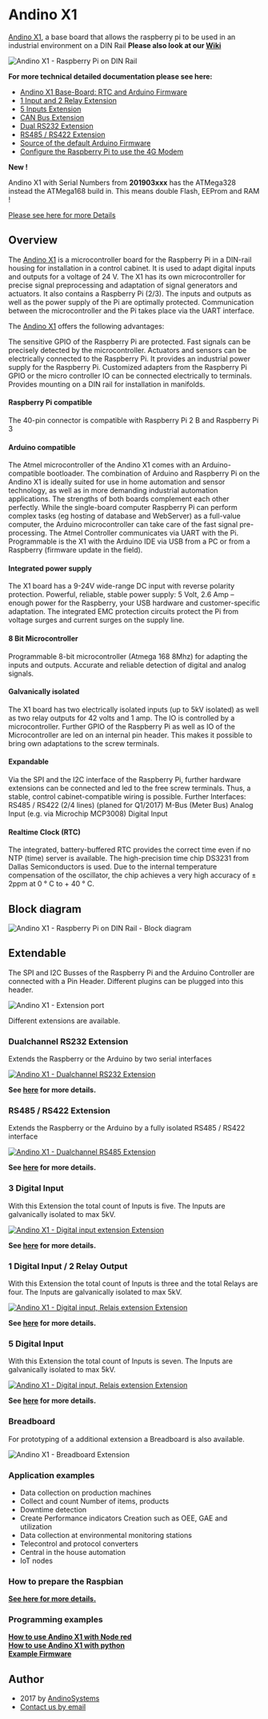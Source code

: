 Andino X1
==========

[Andino X1][1], a base board that allows the raspberry pi to be used in an industrial environment on a DIN Rail
**Please also look at our [Wiki](https://github.com/andino-systems/Andino-X1/wiki)**

![Andino X1 - Raspberry Pi on DIN Rail](Andino-X1-Raspberry-Pi-in-der-industrie.png)  

  

**For more technical detailed documentation please see here:**

- [Andino X1 Base-Board: RTC and Arduino Firmware](https://github.com/andino-systems/doc/)
- [1 Input and 2 Relay Extension](https://github.com/andino-systems/Andino-X1/tree/master/doc/1DI2DO/)
- [5 Inputs Extension](https://github.com/andino-systems/Andino-X1/tree/master/doc/5DI/)
- [CAN Bus Extension](https://github.com/andino-systems/Andino-X1/tree/master/doc/CAN/)
- [Dual RS232 Extension](https://github.com/andino-systems/Andino-X1/tree/master/doc/RS232/)
- [RS485 / RS422 Extension](https://github.com/andino-systems/Andino-X1/tree/master/doc/RS485/)
- [Source of the default Arduino Firmware](https://github.com/andino-systems/Andino-X1/tree/master/src/firmware/counting)
- [Configure the Raspberry Pi to use the 4G Modem](https://github.com/andino-systems/Andino-IO/tree/master/qmi)

**New !**

Andino X1 with Serial Numbers from **201903xxx** has the ATMega328 instead the ATMega168 build in.
This means double Flash, EEProm and RAM !

[Please see here for more Details](https://github.com/andino-systems/Andino-X1/tree/master/doc/BaseBoard)

## Overview

The [Andino X1][1] is a microcontroller board for the Raspberry Pi in a DIN-rail housing for installation in a control cabinet. It is used to adapt digital inputs and outputs for a voltage of 24 V. The X1 has its own microcontroller for precise signal preprocessing and adaptation of signal generators and actuators. It also contains a Raspberry Pi (2/3). The inputs and outputs as well as the power supply of the Pi are optimally protected. Communication between the microcontroller and the Pi takes place via the UART interface.

The [Andino X1][1] offers the following advantages:

The sensitive GPIO of the Raspberry Pi are protected. Fast signals can be precisely detected by the microcontroller. Actuators and sensors can be electrically connected to the Raspberry Pi. It provides an industrial power supply for the Raspberry Pi. Customized adapters from the Raspberry Pi GPIO or the micro controller IO can be connected electrically to terminals. Provides mounting on a DIN rail for installation in manifolds.

#### Raspberry Pi compatible 
The 40-pin connector is compatible with Raspberry Pi 2 B and Raspberry Pi 3

#### Arduino compatible 
The Atmel microcontroller of the Andino X1 comes with an Arduino-compatible bootloader. The combination of Arduino and Raspberry Pi on the Andino X1 is ideally suited for use in home automation and sensor technology, as well as in more demanding industrial automation applications. The strengths of both boards complement each other perfectly. While the single-board computer Raspberry Pi can perform complex tasks (eg hosting of database and WebServer) as a full-value computer, the Arduino microcontroller can take care of the fast signal pre-processing. The Atmel Controller communicates via UART with the Pi. Programmable is the X1 with the Arduino IDE via USB from a PC or from a Raspberry (firmware update in the field).

#### Integrated power supply 
The X1 board has a 9-24V wide-range DC input with reverse polarity protection. Powerful, reliable, stable power supply: 5 Volt, 2.6 Amp – enough power for the Raspberry, your USB hardware and customer-specific adaptation. The integrated EMC protection circuits protect the Pi from voltage surges and current surges on the supply line.

#### 8 Bit Microcontroller 
Programmable 8-bit microcontroller (Atmega 168 8Mhz) for adapting the inputs and outputs. Accurate and reliable detection of digital and analog signals.

#### Galvanically isolated 
The X1 board has two electrically isolated inputs (up to 5kV isolated) as well as two relay outputs for 42 volts and 1 amp. The IO is controlled by a microcontroller. Further GPIO of the Raspberry Pi as well as IO of the Microcontroller are led on an internal pin header. This makes it possible to bring own adaptations to the screw terminals.

#### Expandable
Via the SPI and the I2C interface of the Raspberry Pi, further hardware extensions can be connected and led to the free screw terminals. Thus, a stable, control cabinet-compatible wiring is possible. Further Interfaces: RS485 / RS422 (2/4 lines) (planed for Q1/2017) M-Bus (Meter Bus) Analog Input (e.g. via Microchip MCP3008) Digital Input

#### Realtime Clock (RTC)
The integrated, battery-buffered RTC provides the correct time even if no NTP (time) server is available. The high-precision time chip DS3231 from Dallas Semiconductors is used. Due to the internal temperature compensation of the oscillator, the chip achieves a very high accuracy of ± 2ppm at 0 ° C to + 40 ° C.

## Block diagram
![Andino X1 - Raspberry Pi on DIN Rail - Block diagram](https://andino.systems/wp-content/uploads/Andino-X1-Block-schema-1024x671.png)

## Extendable
The SPI and I2C Busses of the Raspberry Pi and the Arduino Controller are connected with a Pin Header.
Different plugins can be plugged into this header.

![Andino X1 - Extension port](https://andino.systems/wp-content/uploads/Extension-Pinout-300x293.png)

Different extensions are available.

### Dualchannel RS232 Extension
Extends the Raspberry or the Arduino by two serial interfaces 

[![Andino X1 - Dualchannel RS232 Extension](https://andino.systems/wp-content/uploads/rs232-extension-small-300x205.png)](https://github.com/andino-systems/Andino-X1/tree/master/doc/RS232)

**See [here](https://github.com/andino-systems/Andino-X1/tree/master/doc/RS232) for more details.**

### RS485 / RS422 Extension
Extends the Raspberry or the Arduino by a fully isolated RS485 / RS422 interface

[![Andino X1 - Dualchannel RS485 Extension](https://andino.systems/wp-content/uploads/rs485-extension-small-300x235.png)](https://github.com/andino-systems/Andino-X1/tree/master/doc/RS485)

**See [here](https://github.com/andino-systems/Andino-X1/tree/master/doc/RS485) for more details.**

### 3 Digital Input
With this Extension the total count of Inputs is five. The Inputs are galvanically isolated to max 5kV.

[![Andino X1 - Digital input extension Extension](https://andino.systems/wp-content/uploads/3in-extension-small-300x211.png)](https://github.com/andino-systems/Andino-X1/tree/master/doc/3DI)

**See [here](https://github.com/andino-systems/Andino-X1/tree/master/doc/3DI) for more details.**

### 1 Digital Input / 2 Relay Output
With this Extension the total count of Inputs is three and the total Relays are four. The Inputs are galvanically isolated to max 5kV.

[![Andino X1 - Digital input, Relais extension Extension](https://andino.systems/wp-content/uploads/1in2out-extension-small-300x209.png)](https://github.com/andino-systems/Andino-X1/tree/master/doc/1DI2DO)

**See [here](https://github.com/andino-systems/Andino-X1/tree/master/doc/1DI2DO) for more details.**

### 5 Digital Input
With this Extension the total count of Inputs is seven. The Inputs are galvanically isolated to max 5kV.

[![Andino X1 - Digital input, Relais extension Extension](https://andino.systems/wp-content/uploads/5di-extension-small.png)](https://github.com/andino-systems/Andino-X1/tree/master/doc/5DI)

**See [here](https://github.com/andino-systems/Andino-X1/tree/master/doc/5DI) for more details.**



### Breadboard
For prototyping of a additional extension a Breadboard is also available.

![Andino X1 - Breadboard Extension](https://andino.systems/wp-content/uploads/breadboard-extension-small-300x232.png)

### Application examples
* Data collection on production machines
* Collect and count Number of items, products
* Downtime detection
* Create Performance indicators Creation such as OEE, GAE and utilization
* Data collection at environmental monitoring stations
* Telecontrol and protocol converters
* Central in the house automation
* IoT nodes

### How to prepare the Raspbian
**[See here for more details.][3]**

### Programming examples

**[How to use Andino X1 with Node red](https://github.com/andino-systems/Andino-X1/tree/master/src/node-red-contrib-andinox1)**   
**[How to use Andino X1 with python](https://github.com/andino-systems/Andino-X1/tree/master/src/python)**   
**[Example Firmware](https://github.com/andino-systems/Andino-X1/tree/master/src/firmware/counting)**   


Author
-----

* 2017 by [AndinoSystems][2]
* [Contact us by email](mailto:info@andino.systems)

[1]:https://andino.systems/andino-x1/
[2]:https://github.com/andino-systems/Andino-X1
[3]:https://github.com/andino-systems/Andino-X1/tree/master/doc/BaseBoard

